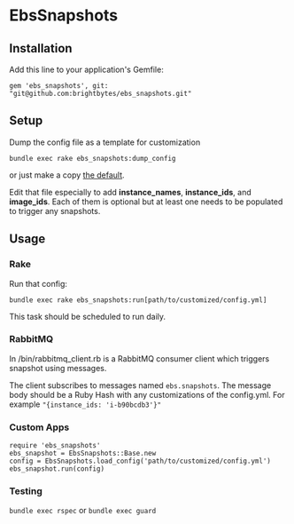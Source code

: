# EbsSnapshots

## Installation
Add this line to your application's Gemfile:

    gem 'ebs_snapshots', git: "git@github.com:brightbytes/ebs_snapshots.git"

## Setup
Dump the config file as a template for customization

    bundle exec rake ebs_snapshots:dump_config

or just make a copy [the default](https://github.com/brightbytes/ebs_snapshots/blob/master/config/config.yml).

Edit that file especially to add **instance_names**, **instance_ids**, and
**image_ids**. Each of them is optional but at least one needs to be
populated to trigger any snapshots.

## Usage

### Rake
Run that config:

    bundle exec rake ebs_snapshots:run[path/to/customized/config.yml]

This task should be scheduled to run daily.

### RabbitMQ
In /bin/rabbitmq_client.rb is a RabbitMQ consumer client which triggers snapshot using messages.

The client subscribes to messages named `ebs.snapshots`. The message body should be a Ruby Hash with any customizations of the config.yml. For example `"{instance_ids: 'i-b90bcdb3'}"`

### Custom Apps

    require 'ebs_snapshots'
    ebs_snapshot = EbsSnapshots::Base.new
    config = EbsSnapshots.load_config('path/to/customized/config.yml')
    ebs_snapshot.run(config)

### Testing
`bundle exec rspec` or `bundle exec guard`

